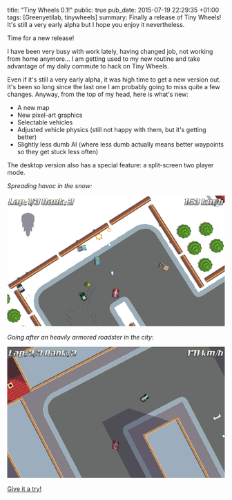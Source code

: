 title: "Tiny Wheels 0.1!"
public: true
pub_date: 2015-07-19 22:29:35 +01:00
tags: [Greenyetilab, tinywheels]
summary: Finally a release of Tiny Wheels! It's still a very early alpha but I hope you enjoy it nevertheless.


Time for a new release!

I have been very busy with work lately, having changed job, not working from home anymore... I am getting used to my new routine and take advantage of my daily commute to hack on Tiny Wheels.

Even if it's still a very early alpha, it was high time to get a new version out. It's been so long since the last one I am probably going to miss quite a few changes. Anyway, from the top of my head, here is what's new:

- A new map
- New pixel-art graphics
- Selectable vehicles
- Adjusted vehicle physics (still not happy with them, but it's getting better)
- Slightly less dumb AI (where less dumb actually means better waypoints so they get stuck less often)

The desktop version also has a special feature: a split-screen two player mode.

_Spreading havoc in the snow:_

![Screenshot](/projects/tinywheels/0.1/snow.png)


_Going after an heavily armored roadster in the city:_

![Screenshot](/projects/tinywheels/0.1/city.png)

[Give it a try!](/projects/tinywheels)
